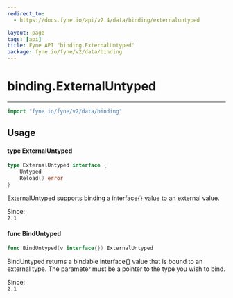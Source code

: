 ```yaml
---
redirect_to:
  - https://docs.fyne.io/api/v2.4/data/binding/externaluntyped

layout: page
tags: [api]
title: Fyne API "binding.ExternalUntyped"
package: fyne.io/fyne/v2/data/binding
---
```

# binding.ExternalUntyped
---

```go
import "fyne.io/fyne/v2/data/binding"
```

## Usage

#### type ExternalUntyped

```go
type ExternalUntyped interface {
	Untyped
	Reload() error
}
```

ExternalUntyped supports binding a interface{} value to an external value.


<div class="since">Since: <code>
2.1</code></div>

#### func  BindUntyped

```go
func BindUntyped(v interface{}) ExternalUntyped
```
BindUntyped returns a bindable interface{} value that is bound to an external type. The parameter must be a pointer to the type you wish to bind.


<div class="since">Since: <code>
2.1</code></div>
